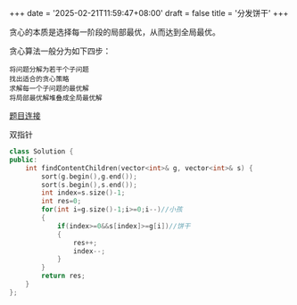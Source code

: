 +++
date = '2025-02-21T11:59:47+08:00'
draft = false
title = '分发饼干'
+++

贪心的本质是选择每一阶段的局部最优，从而达到全局最优。

贪心算法一般分为如下四步：

    将问题分解为若干个子问题
    找出适合的贪心策略
    求解每一个子问题的最优解
    将局部最优解堆叠成全局最优解

[题目连接](https://leetcode.cn/problems/assign-cookies/)

双指针

```cpp
class Solution {
public:
    int findContentChildren(vector<int>& g, vector<int>& s) {
        sort(g.begin(),g.end());
        sort(s.begin(),s.end());
        int index=s.size()-1;
        int res=0;
        for(int i=g.size()-1;i>=0;i--)//小孩
        {
            if(index>=0&&s[index]>=g[i])//饼干
            {
                res++;
                index--;
            }
        }
        return res;
    }
};
```
